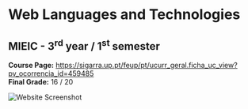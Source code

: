 # Web Languages and Technologies 
## MIEIC - 3<sup>rd</sup> year / 1<sup>st</sup> semester

**Course Page:** https://sigarra.up.pt/feup/pt/ucurr_geral.ficha_uc_view?pv_ocorrencia_id=459485  
**Final Grade:** 16 / 20

![Website Screenshot](https://educorreia932.dev/static/images/Projects/HelperShelter.png)

